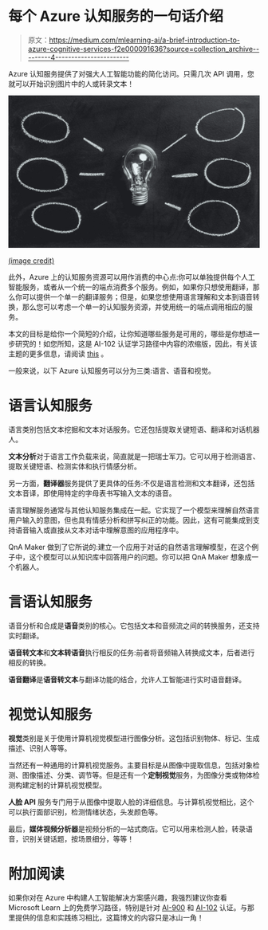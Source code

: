 # 每个 Azure 认知服务的一句话介绍

> 原文：<https://medium.com/mlearning-ai/a-brief-introduction-to-azure-cognitive-services-f2e000091636?source=collection_archive---------4----------------------->

Azure 认知服务提供了对强大人工智能功能的简化访问。只需几次 API 调用，您就可以开始识别图片中的人或转录文本！

![](img/8317a8ddaa04ca1aeedc4d98acc8160b.png)

[(image credit)](https://www.pexels.com/photo/clear-light-bulb-355948/)

此外，Azure 上的认知服务资源可以用作消费的中心点:你可以单独提供每个人工智能服务，或者从一个统一的端点消费多个服务。例如，如果你只想使用翻译，那么你可以提供一个单一的翻译服务；但是，如果您想使用语言理解和文本到语音转换，那么您可以考虑一个单一的认知服务资源，并使用统一的端点调用相应的服务。

本文的目标是给你一个简短的介绍，让你知道哪些服务是可用的，哪些是你想进一步研究的！如您所知，这是 AI-102 认证学习路径中内容的浓缩版，因此，有关该主题的更多信息，请阅读 [this](https://docs.microsoft.com/en-us/learn/certifications/exams/ai-102) 。

一般来说，以下 Azure 认知服务可以分为三类:语言、语音和视觉。

# 语言认知服务

语言类别包括文本挖掘和文本对话服务。它还包括提取关键短语、翻译和对话机器人。

**文本分析**对于语言工作负载来说，简直就是一把瑞士军刀。它可以用于检测语言、提取关键短语、检测实体和执行情感分析。

另一方面，**翻译器**服务提供了更具体的任务:不仅是语言检测和文本翻译，还包括文本音译，即使用特定的字母表书写输入文本的语音。

语言理解服务通常与其他认知服务集成在一起。它实现了一个模型来理解自然语言用户输入的意图，但也具有情感分析和拼写纠正的功能。因此，这有可能集成到支持语音输入或直接从文本对话中理解意图的应用程序中。

QnA Maker 做到了它所说的:建立一个应用于对话的自然语言理解模型，在这个例子中，这个模型可以从知识库中回答用户的问题。你可以把 QnA Maker 想象成一个机器人。

# 言语认知服务

语音分析和合成是**语音**类别的核心。它包括文本和音频流之间的转换服务，还支持实时翻译。

**语音转文本**和**文本转语音**执行相反的任务:前者将音频输入转换成文本，后者进行相反的转换。

**语音翻译**是**语音转文本**与翻译功能的结合，允许人工智能进行实时语音翻译。

# 视觉认知服务

**视觉**类别是关于使用计算机视觉模型进行图像分析。这包括识别物体、标记、生成描述、识别人等等。

当然还有一种通用的计算机视觉服务。主要目标是从图像中提取信息，包括对象检测、图像描述、分类、调节等。但是还有一个**定制视觉**服务，为图像分类或物体检测构建定制的计算机视觉模型。

**人脸 API** 服务专门用于从图像中提取人脸的详细信息。与计算机视觉相比，这个可以执行面部识别，检测情绪状态，头发颜色等。

最后，**媒体视频分析器**是视频分析的一站式商店。它可以用来检测人脸，转录语音，识别关键话题，按场景细分，等等！

# 附加阅读

如果你对在 Azure 中构建人工智能解决方案感兴趣，我强烈建议你查看 Microsoft Learn 上的免费学习路径，特别是针对 [AI-900](https://docs.microsoft.com/en-us/learn/certifications/exams/ai-900) 和 [AI-102](https://docs.microsoft.com/en-us/learn/certifications/exams/ai-102) 认证。与那里提供的信息和实践练习相比，这篇博文的内容只是冰山一角！